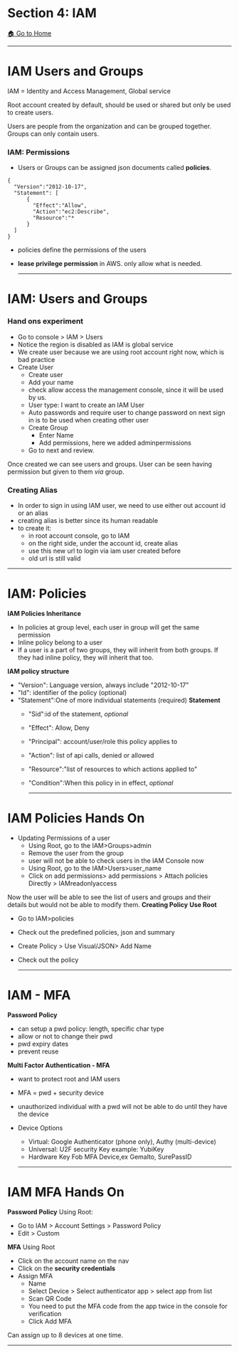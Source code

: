 # Section 4: IAM

[🏠 Go to Home](https://apoorvyadav1111.github.io/aws-ccp-udemy-notes/)

---

# IAM Users and Groups

IAM = Identity and Access Management, Global service

Root account created by default, should be used or shared but only be used to create users.

Users are  people from the organization and can be grouped together. Groups can only contain users.

### IAM: Permissions
- Users or Groups can be assigned json documents called **policies**.
```
{
  "Version":"2012-10-17",
  "Statement": [
      {
        "Effect":"Allow",
        "Action":"ec2:Describe",
        "Resource":"*
      }
  ]
}
```
- policies define the permissions of the users
- **lease privilege permission** in AWS. only allow what is needed.

  ---

# IAM: Users and Groups

### Hand ons experiment
- Go to console > IAM > Users
- Notice the region is disabled as IAM is global service
- We create user because we are using root account right now, which is bad practice
- Create User
  - Create user
  - Add your name
  - check allow access the management console, since it will be used by us.
  - User type: I want to create an IAM User
  - Auto passwords and require user to change password on next sign in is to be used when creating other user
  - Create Group
    - Enter Name
    - Add permissions, here we added adminpermissions
  - Go to next and review.

Once created we can see users and groups. User can be seen having permission but given to them _via_ group. 

### Creating Alias
- In order to sign in using IAM user, we need to use either out account id or an alias
- creating alias is better since its human readable
- to create it:
  - in root account console, go to IAM
  - on the right side, under the account id, create alias
  - use this new url to login via iam user created before
  - old url is still valid

--- 

# IAM: Policies

**IAM Policies Inheritance**
- In policies at group level, each user in group will get the same permission
- Inline policy belong to a user
- If a user is a part of two groups, they will inherit from both groups. If they had inline policy, they will inherit that too.


**IAM policy structure**
- "Version": Language version, always include "2012-10-17"
- "Id": identifier of the policy (optional)
- "Statement":One of more individual statements (required)
**Statement**
  - "Sid":id of the statement, _optional_
  - "Effect": Allow, Deny
  - "Principal": account/user/role this policy applies to
  - "Action": list of api calls, denied or allowed
  - "Resource":"list of resources to which actions applied to"
  - "Condition":When this policy in in effect, _optional_
 
    ---

# IAM Policies Hands On

- Updating Permissions of a user
  - Using Root, go to the IAM>Groups>admin
  - Remove the user from the group
  - user will not be able to check users in the IAM Console now
  - Using Root, go to the IAM>Users>user_name
  - Click on add permissions> add permissions > Attach policies Directly > IAMreadonlyaccess

Now the user will be able to see the list of users and groups and their details but would not be able to modify them.
**Creating Policy**
**Use Root**
- Go to IAM>policies
- Check out the predefined policies, json and summary
- Create Policy > Use Visual/JSON> Add Name
- Check out the policy

  ---

# IAM - MFA

**Password Policy**
- can setup a pwd policy: length, specific char type
- allow or not to change their pwd
- pwd expiry dates
- prevent reuse

**Multi Factor Authentication - MFA**
- want to protect root and IAM users
- MFA = pwd + security device
- unauthorized individual with a pwd will not be able to do until they have the device
- Device Options
  - Virtual: Google Authenticator (phone only), Authy (multi-device)
  - Universal: U2F security Key example: YubiKey
  - Hardware Key Fob MFA Device,ex Gemalto, SurePassID

  ---


# IAM MFA Hands On

**Password Policy**
Using Root:
- Go to IAM > Account Settings > Password Policy
- Edit > Custom

**MFA**
Using Root
- Click on the account name on the nav
- Click on the **security credentials**
- Assign MFA
  - Name
  - Select Device > Select authenticator app > select app from list
  - Scan QR Code
  - You need to put the MFA code from the app twice in the console for verification
  - Click Add MFA

Can assign up to 8 devices at one time. 


---
